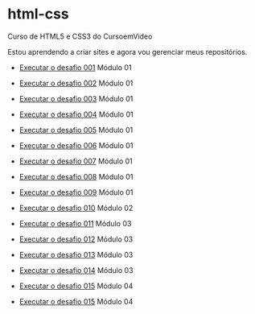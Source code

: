 # html-css
 Curso de HTML5 e CSS3 do CursoemVideo

Estou aprendendo a criar sites e agora vou gerenciar meus repositórios.

* <p><a href="https://erikaestudar.github.io/html-css/modulo-01/html-css-desafios/d001.html">Executar o desafio 001</a> Módulo 01</p>
* <p><a href="https://erikaestudar.github.io/html-css/modulo-01/html-css-desafios/d002/d002.html">Executar o desafio 002</a> Módulo 01</p>
* <p><a href="https://erikaestudar.github.io/html-css/modulo-01/html-css-desafios//d003/index.html">Executar o desafio 003</a> Módulo 01</p>
* <p><a href="https://erikaestudar.github.io/html-css/modulo-01/html-css-desafios/d004/d004.html">Executar o desafio 004</a> Módulo 01</p>
* <p><a href="https://erikaestudar.github.io/html-css/modulo-01/html-css-desafios/d005/d005.html">Executar o desafio 005</a> Módulo 01</p>
* <p><a href="https://erikaestudar.github.io/html-css/modulo-01/html-css-desafios/d006.html">Executar o desafio 006</a> Módulo 01</p>
* <p><a href="https://erikaestudar.github.io/html-css/modulo-01/html-css-desafios/d007/index.html">Executar o desafio 007</a> Módulo 01</p>
* <p><a href="https://erikaestudar.github.io/html-css/modulo-01/html-css-desafios/d008/index.html">Executar o desafio 008</a> Módulo 01</p>

* <p><a href="https://erikaestudar.github.io/html-css/modulo-01/html-css-desafios/d009/index.html">Executar o desafio 009</a> Módulo 01</p>

* <p><a href="https://erikaestudar.github.io/html-css/modulo-02/html-css-desafios/d010/d010.html">Executar o desafio 010</a> Módulo 02</p>
* <p><a href="https://erikaestudar.github.io/html-css/modulo-03/html-css-desafios/d011/index.html">Executar o desafio 011</a> Módulo 03</p>
* <p><a href="https://erikaestudar.github.io/html-css/modulo-03/html-css-desafios/d012/index.html">Executar o desafio 012</a> Módulo 03</p>
* <p><a href="https://erikaestudar.github.io/html-css/modulo-03/html-css-desafios/d013/index.html">Executar o desafio 013</a> Módulo 03</p>

* <p><a href="https://erikaestudar.github.io/html-css/modulo-03/html-css-desafios/d014/index.html">Executar o desafio 014</a> Módulo 03</p>

* <p><a href="https://erikaestudar.github.io/html-css/modulo-04/ex026/mq004/index.html">Executar o desafio 015</a> Módulo 04</p>

* <p><a href="https://erikaestudar.github.io/html-css/modulo-05/ex027/flex013 - menu mq/index.html">Executar o desafio 015</a> Módulo 04</p>